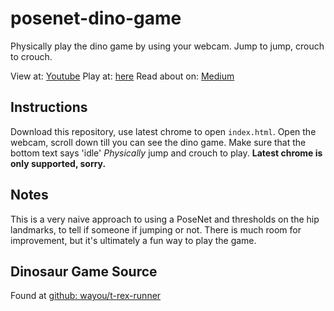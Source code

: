 # posenet-dino-game

Physically play the dino game by using your webcam. Jump to jump, crouch to crouch.

View at: [Youtube](https://www.youtube.com/watch?v=gWQd4n0hGFw&feature=youtu.be)
Play at: [here](https://ntakour.is/posenet-dino-game/)
Read about on: [Medium](https://medium.com/@zarkopafilis/playing-chromes-dino-game-by-physically-jumping-and-crouching-a3d319234727?source=friends_link&sk=92f5a9b3bc8735ccab84f7b4bf6e835b)

## Instructions

Download this repository, use latest chrome to open `index.html`.
Open the webcam, scroll down till you can see the dino game.
Make sure that the bottom text says 'idle'
*Physically* jump and crouch to play.
__Latest chrome is only supported, sorry.__

## Notes

This is a very naive approach to using a PoseNet and thresholds on the hip landmarks, to tell if someone if jumping or not. There is much room for improvement, but it's ultimately a fun way to play the game.

## Dinosaur Game Source

Found at [github: wayou/t-rex-runner](https://github.com/wayou/t-rex-runner/)
